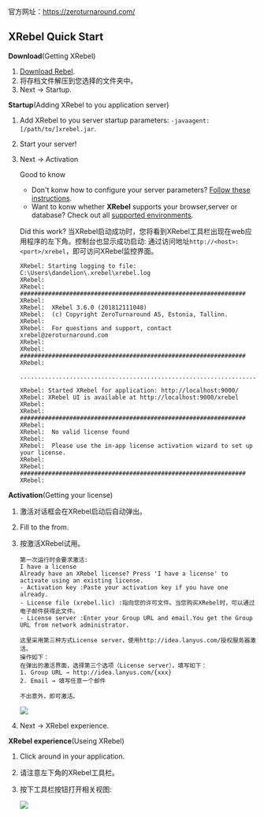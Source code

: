 官方网址：https://zeroturnaround.com/

## XRebel Quick Start

**Download**(Getting XRebel)

1. [Download Rebel](https://zeroturnaround.com/software/xrebel/download/).
2. 将存档文件解压到您选择的文件夹中。
3. Next → Startup.

**Startup**(Adding XRebel to you application server)

1. Add XRebel to you server startup parameters: `-javaagent:[/path/to/]xrebel.jar`.

2. Start your server!

3. Next → Activation

   Good to know

   - Don't konw how to configure your server parameters? [Follow these instructions](http://manuals.zeroturnaround.com/xrebel/install/index.html#adding-xrebel-to-your-server).
   - Want to konw whether **XRebel** supports your browser,server or database? Check out all [supported environments](http://manuals.zeroturnaround.com/xrebel/support/index.html#xrebel-support).

   Did this work?
   当XRebel启动成功时，您将看到XRebel工具栏出现在web应用程序的左下角。控制台也显示成功启动:
   通过访问地址`http://<host>:<port>/xrebel`，即可访问XRebel监控界面。

   ```
   XRebel: Starting logging to file: C:\Users\dandelion\.xrebel\xrebel.log
   XRebel: 
   XRebel: ################################################################
   XRebel: 
   XRebel:  XRebel 3.6.0 (201812111048)
   XRebel:  (c) Copyright ZeroTurnaround AS, Estonia, Tallinn.
   XRebel: 
   XRebel:  For questions and support, contact xrebel@zeroturnaround.com
   XRebel: 
   XRebel: ################################################################
   XRebel:
       
   ...........................................................................    
       
   XRebel: Started XRebel for application: http://localhost:9000/
   XRebel: XRebel UI is available at http://localhost:9000/xrebel
   XRebel: 
   XRebel: ################################################################
   XRebel: 
   XRebel:  No valid license found
   XRebel: 
   XRebel:  Please use the in-app license activation wizard to set up your license.
   XRebel: 
   XRebel: ################################################################
   XRebel:
   ```

**Activation**(Getting your license)

1. 激活对话框会在XRebel启动后自动弹出。

2. Fill to the from.

3. 按激活XRebel试用。

   ```
   第一次运行时会要求激活:
   I have a license
   Already have an XRebel license? Press 'I have a license' to activate using an existing license.
   - Activation key :Paste your activation key if you have one already.
   - License file (xrebel.lic) :指向您的许可文件。当您购买XRebel时，可以通过电子邮件获得此文件。
   - License server :Enter your Group URL and email.You get the Group URL from network administrator.
   
   这里采用第三种方式License server，使用http://idea.lanyus.com/授权服务器激活。
   操作如下：
   在弹出的激活界面，选择第三个选项（License server），填写如下：
   1. Group URL → http://idea.lanyus.com/{xxx}
   2. Email → 填写任意一个邮件
   
   不出意外，即可激活。
   ```

   ![](http://manuals.zeroturnaround.com/xrebel/_images/activation-form.png)

4. Next → XRebel experience.

**XRebel experience**(Useing XRebel)

1. Click around in your application.

2. 请注意左下角的XRebel工具栏。

3. 按下工具栏按钮打开相关视图:

   ![](https://zeroturnaround.com/wp-content/uploads/2014/08/xrebel-toolbar-334.png)





